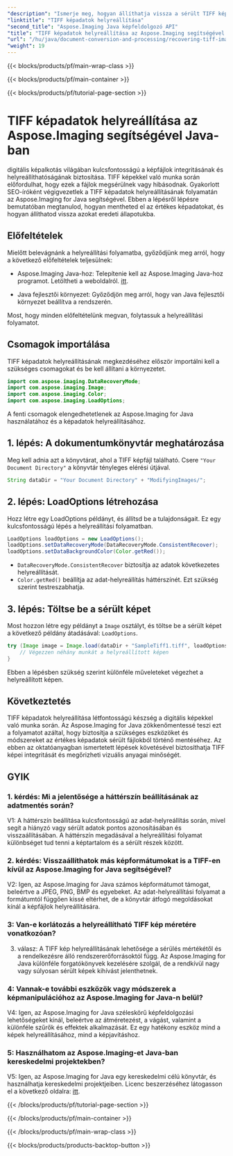 ```yaml
---
"description": "Ismerje meg, hogyan állíthatja vissza a sérült TIFF képadatokat az Aspose.Imaging for Java segítségével. Állítsa vissza a kép integritását ezzel a lépésről lépésre szóló útmutatóval."
"linktitle": "TIFF képadatok helyreállítása"
"second_title": "Aspose.Imaging Java képfeldolgozó API"
"title": "TIFF képadatok helyreállítása az Aspose.Imaging segítségével Java-ban"
"url": "/hu/java/document-conversion-and-processing/recovering-tiff-image-data/"
"weight": 19
---
```


{{< blocks/products/pf/main-wrap-class >}}

{{< blocks/products/pf/main-container >}}

{{< blocks/products/pf/tutorial-page-section >}}

# TIFF képadatok helyreállítása az Aspose.Imaging segítségével Java-ban

digitális képalkotás világában kulcsfontosságú a képfájlok integritásának és helyreállíthatóságának biztosítása. TIFF képekkel való munka során előfordulhat, hogy ezek a fájlok megsérülnek vagy hibásodnak. Gyakorlott SEO-íróként végigvezetlek a TIFF képadatok helyreállításának folyamatán az Aspose.Imaging for Java segítségével. Ebben a lépésről lépésre bemutatóban megtanulod, hogyan mentheted el az értékes képadatokat, és hogyan állíthatod vissza azokat eredeti állapotukba.

## Előfeltételek

Mielőtt belevágnánk a helyreállítási folyamatba, győződjünk meg arról, hogy a következő előfeltételek teljesülnek:

- Aspose.Imaging Java-hoz: Telepítenie kell az Aspose.Imaging Java-hoz programot. Letöltheti a weboldalról. [itt](https://releases.aspose.com/imaging/java/).

- Java fejlesztői környezet: Győződjön meg arról, hogy van Java fejlesztői környezet beállítva a rendszerén.

Most, hogy minden előfeltételünk megvan, folytassuk a helyreállítási folyamatot.

## Csomagok importálása

TIFF képadatok helyreállításának megkezdéséhez először importálni kell a szükséges csomagokat és be kell állítani a környezetet.


```java
import com.aspose.imaging.DataRecoveryMode;
import com.aspose.imaging.Image;
import com.aspose.imaging.Color;
import com.aspose.imaging.LoadOptions;
```

A fenti csomagok elengedhetetlenek az Aspose.Imaging for Java használatához és a képadatok helyreállításához.


## 1. lépés: A dokumentumkönyvtár meghatározása

Meg kell adnia azt a könyvtárat, ahol a TIFF képfájl található. Csere `"Your Document Directory"` a könyvtár tényleges elérési útjával.

```java
String dataDir = "Your Document Directory" + "ModifyingImages/";
```

## 2. lépés: LoadOptions létrehozása

Hozz létre egy LoadOptions példányt, és állítsd be a tulajdonságait. Ez egy kulcsfontosságú lépés a helyreállítási folyamatban.

```java
LoadOptions loadOptions = new LoadOptions();
loadOptions.setDataRecoveryMode(DataRecoveryMode.ConsistentRecover);
loadOptions.setDataBackgroundColor(Color.getRed());
```

- `DataRecoveryMode.ConsistentRecover` biztosítja az adatok következetes helyreállítását.
- `Color.getRed()` beállítja az adat-helyreállítás háttérszínét. Ezt szükség szerint testreszabhatja.

## 3. lépés: Töltse be a sérült képet

Most hozzon létre egy példányt a `Image` osztályt, és töltse be a sérült képet a következő példány átadásával: `LoadOptions`.

```java
try (Image image = Image.load(dataDir + "SampleTiff1.tiff", loadOptions)) {
    // Végezzen néhány munkát a helyreállított képen
}
```

Ebben a lépésben szükség szerint különféle műveleteket végezhet a helyreállított képen.

## Következtetés

TIFF képadatok helyreállítása létfontosságú készség a digitális képekkel való munka során. Az Aspose.Imaging for Java zökkenőmentessé teszi ezt a folyamatot azáltal, hogy biztosítja a szükséges eszközöket és módszereket az értékes képadatok sérült fájlokból történő mentéséhez. Az ebben az oktatóanyagban ismertetett lépések követésével biztosíthatja TIFF képei integritását és megőrizheti vizuális anyagai minőségét.

## GYIK

### 1. kérdés: Mi a jelentősége a háttérszín beállításának az adatmentés során?

V1: A háttérszín beállítása kulcsfontosságú az adat-helyreállítás során, mivel segít a hiányzó vagy sérült adatok pontos azonosításában és visszaállításában. A háttérszín megadásával a helyreállítási folyamat különbséget tud tenni a képtartalom és a sérült részek között.

### 2. kérdés: Visszaállíthatok más képformátumokat is a TIFF-en kívül az Aspose.Imaging for Java segítségével?

V2: Igen, az Aspose.Imaging for Java számos képformátumot támogat, beleértve a JPEG, PNG, BMP és egyebeket. Az adat-helyreállítási folyamat a formátumtól függően kissé eltérhet, de a könyvtár átfogó megoldásokat kínál a képfájlok helyreállítására.

### 3: Van-e korlátozás a helyreállítható TIFF kép méretére vonatkozóan?

3. válasz: A TIFF kép helyreállításának lehetősége a sérülés mértékétől és a rendelkezésre álló rendszererőforrásoktól függ. Az Aspose.Imaging for Java különféle forgatókönyvek kezelésére szolgál, de a rendkívül nagy vagy súlyosan sérült képek kihívást jelenthetnek.

### 4: Vannak-e további eszközök vagy módszerek a képmanipulációhoz az Aspose.Imaging for Java-n belül?

V4: Igen, az Aspose.Imaging for Java széleskörű képfeldolgozási lehetőségeket kínál, beleértve az átméretezést, a vágást, valamint a különféle szűrők és effektek alkalmazását. Ez egy hatékony eszköz mind a képek helyreállításához, mind a képjavításhoz.

### 5: Használhatom az Aspose.Imaging-et Java-ban kereskedelmi projektekben?

V5: Igen, az Aspose.Imaging for Java egy kereskedelmi célú könyvtár, és használhatja kereskedelmi projektjeiben. Licenc beszerzéséhez látogasson el a következő oldalra: [itt](https://purchase.aspose.com/buy).

{{< /blocks/products/pf/tutorial-page-section >}}

{{< /blocks/products/pf/main-container >}}

{{< /blocks/products/pf/main-wrap-class >}}

{{< blocks/products/products-backtop-button >}}